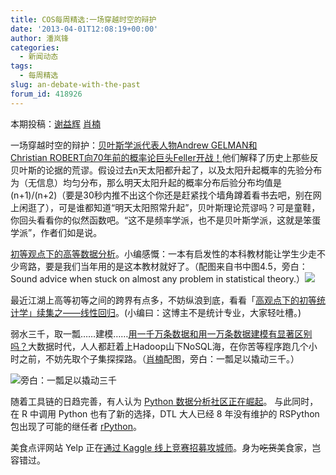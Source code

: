 ```yaml
---
title: COS每周精选:一场穿越时空的辩护
date: '2013-04-01T12:08:19+00:00'
author: 潘岚锋
categories:
  - 新闻动态
tags:
  - 每周精选
slug: an-debate-with-the-past
forum_id: 418926
---
```


本期投稿：[谢益辉](http://yihui.name/) [肖楠](http://www.road2stat.com/)

一场穿越时空的辩护：[贝叶斯学派代表人物Andrew GELMAN和Christian ROBERT向70年前的概率论巨头Feller开战！](http://www.stat.columbia.edu/~gelman/research/published/feller8.pdf)他们解释了历史上那些反贝叶斯的论据的荒谬。假设过去n天太阳都升起了，以及太阳升起概率的先验分布为（无信息）均匀分布，那么明天太阳升起的概率分布后验分布均值是(n+1)/(n+2)（要是30秒内推不出这个你还是赶紧找个墙角蹲着看书去吧，别在网上闲逛了），可是谁都知道“明天太阳照常升起”，贝叶斯理论荒谬吗？可是童鞋，你回头看看你的似然函数吧。“这不是频率学派，也不是贝叶斯学派，这就是笨蛋学派”，作者们如是说。

[初等观点下的高等数据分析](http://www.stat.cmu.edu/~cshalizi/ADAfaEPoV/)。小编感慨：一本有启发性的本科教材能让学生少走不少弯路，要是我们当年用的是这本教材就好了。（配图来自书中图4.5，旁白：Sound advice when stuck on almost any problem in statistical theory.）![](https://i.imgur.com/DOpFnMN.png)

最近江湖上高等初等之间的跨界有点多，不妨纵浪到底，看看「[高观点下的初等统计学」续集之——线性回归](http://www.johnmyleswhite.com/notebook/2013/03/22/using-norms-to-understand-linear-regression/)。(小编曰：这博主不是统计专业，大家轻吐槽。)

弱水三千，取一瓢……建模……[用一千万条数据和用一万条数据建模有显著区别吗？](http://blog.revolutionanalytics.com/2013/03/lots-of-data-big-data.html)大数据时代，人人都赶着上Hadoop山下NoSQL海，在你苦等程序跑几个小时之前，不妨先取个子集探探路。（[肖楠](http://road2stat.com/)配图，旁白：一瓢足以撬动三千。）

![旁白：一瓢足以撬动三千](https://i.imgur.com/KKywpqS.gif)

随着工具链的日趋完善，有人认为 [Python 数据分析社区正在崛起](http://strata.oreilly.com/2013/03/python-data-tools-just-keep-getting-better.html)。 与此同时，在 R 中调用 Python 也有了新的选择，DTL 大人已经 8 年没有维护的 RSPython 包出现了可能的继任者 [rPython](http://cran.r-project.org/package=rPython)。

美食点评网站 Yelp 正在[通过 Kaggle 线上竞赛招募攻城师](https://www.kaggle.com/c/yelp-recruiting)。身为~~吃货~~美食家，岂容错过。
